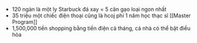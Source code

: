 - 120 ngàn là một ly Starbuck đá xay = 5 cân gạo loại ngon nhất
- 35 triệu một chiếc điện thoại cũng là hcoj phí 1 năm học thạc sĩ [[Master Program]]
- 1,500,000 tiền shopping bằng tiền điện cả tháng, cả nhà có thể bật điều hòa 